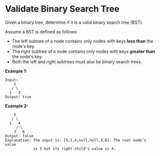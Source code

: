 # Validate Binary Search Tree

Given a binary tree, determine if it is a valid binary search tree (BST).

Assume a BST is defined as follows:

- The left subtree of a node contains only nodes with keys __less than__ the node's key.
- The right subtree of a node contains only nodes with keys __greater than__ the node's key.
- Both the left and right subtrees must also be binary search trees.

__Example 1:__

```pseudo
Input:
    2
   / \
  1   3
Output: true
```

__Example 2:__

```pseudo
    5
   / \
  1   4
     / \
    3   6
Output: false
Explanation: The input is: [5,1,4,null,null,3,6]. The root node's value
             is 5 but its right child's value is 4.
```